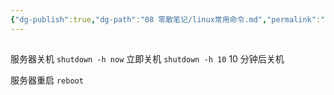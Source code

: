 ```yaml
---
{"dg-publish":true,"dg-path":"08 零散笔记/linux常用命令.md","permalink":"/08 零散笔记/linux常用命令/","noteIcon":"dg-note-icon","created":"2024-12-31","updated":"2024-12-31"}
---
```



## 

服务器关机
`shutdown -h now` 立即关机
`shutdown -h 10` 10 分钟后关机

服务器重启
`reboot`